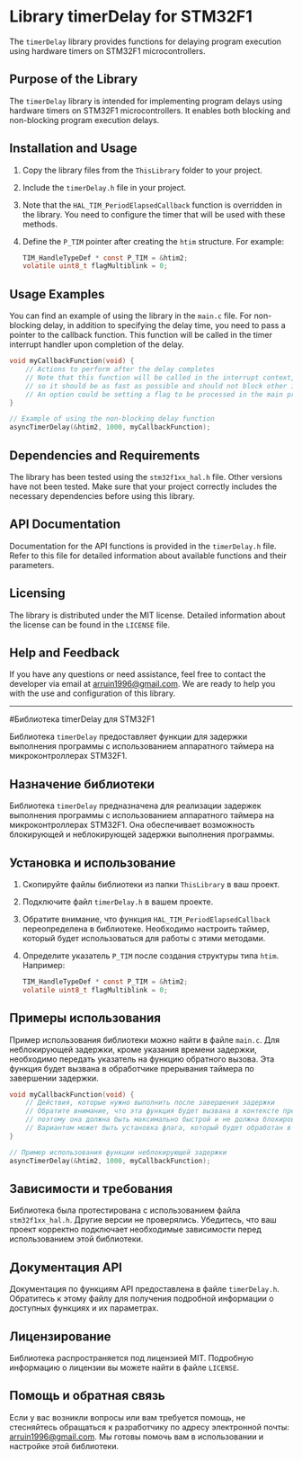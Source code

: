 # Library timerDelay for STM32F1

The `timerDelay` library provides functions for delaying program execution using hardware timers on STM32F1 microcontrollers.

## Purpose of the Library

The `timerDelay` library is intended for implementing program delays using hardware timers on STM32F1 microcontrollers. It enables both blocking and non-blocking program execution delays.

## Installation and Usage

1. Copy the library files from the `ThisLibrary` folder to your project.
2. Include the `timerDelay.h` file in your project.
3. Note that the `HAL_TIM_PeriodElapsedCallback` function is overridden in the library. You need to configure the timer that will be used with these methods.
4. Define the `P_TIM` pointer after creating the `htim` structure. For example:

    ```c
    TIM_HandleTypeDef * const P_TIM = &htim2;
    volatile uint8_t flagMultiblink = 0;
    ```

## Usage Examples

You can find an example of using the library in the `main.c` file. For non-blocking delay, in addition to specifying the delay time, you need to pass a pointer to the callback function. This function will be called in the timer interrupt handler upon completion of the delay.

```c
void myCallbackFunction(void) {
    // Actions to perform after the delay completes
    // Note that this function will be called in the interrupt context,
    // so it should be as fast as possible and should not block other interrupts.
    // An option could be setting a flag to be processed in the main program loop.
}

// Example of using the non-blocking delay function
asyncTimerDelay(&htim2, 1000, myCallbackFunction);
```
## Dependencies and Requirements

The library has been tested using the `stm32f1xx_hal.h` file. Other versions have not been tested. Make sure that your project correctly includes the necessary dependencies before using this library.

## API Documentation

Documentation for the API functions is provided in the `timerDelay.h` file. Refer to this file for detailed information about available functions and their parameters.

## Licensing

The library is distributed under the MIT license. Detailed information about the license can be found in the `LICENSE` file.

## Help and Feedback

If you have any questions or need assistance, feel free to contact the developer via email at arruin1996@gmail.com. We are ready to help you with the use and configuration of this library.




---




#Библиотека timerDelay для STM32F1

Библиотека `timerDelay` предоставляет функции для задержки выполнения программы с использованием аппаратного таймера на микроконтроллерах STM32F1.

## Назначение библиотеки

Библиотека `timerDelay` предназначена для реализации задержек выполнения программы с использованием аппаратного таймера на микроконтроллерах STM32F1. Она обеспечивает возможность блокирующей и неблокирующей задержки выполнения программы.

## Установка и использование

1. Скопируйте файлы библиотеки из папки `ThisLibrary` в ваш проект.
2. Подключите файл `timerDelay.h` в вашем проекте.
3. Обратите внимание, что функция `HAL_TIM_PeriodElapsedCallback` переопределена в библиотеке. Необходимо настроить таймер, который будет использоваться для работы с этими методами.
4. Определите указатель `P_TIM` после создания структуры типа `htim`. Например:

    ```c
    TIM_HandleTypeDef * const P_TIM = &htim2;
    volatile uint8_t flagMultiblink = 0;
    ```

## Примеры использования

Пример использования библиотеки можно найти в файле `main.c`. Для неблокирующей задержки, кроме указания времени задержки, необходимо передать указатель на функцию обратного вызова. Эта функция будет вызвана в обработчике прерывания таймера по завершении задержки. 

```c
void myCallbackFunction(void) {
    // Действия, которые нужно выполнить после завершения задержки
    // Обратите внимание, что эта функция будет вызвана в контексте прерывания,
    // поэтому она должна быть максимально быстрой и не должна блокировать другие прерывания.
    // Вариантом может быть установка флага, который будет обработан в основном цикле программы.
}

// Пример использования функции неблокирующей задержки
asyncTimerDelay(&htim2, 1000, myCallbackFunction);
```
## Зависимости и требования

Библиотека была протестирована с использованием файла `stm32f1xx_hal.h`. Другие версии не проверялись. Убедитесь, что ваш проект корректно подключает необходимые зависимости перед использованием этой библиотеки.

## Документация API

Документация по функциям API предоставлена в файле `timerDelay.h`. Обратитесь к этому файлу для получения подробной информации о доступных функциях и их параметрах.

## Лицензирование

Библиотека распространяется под лицензией MIT. Подробную информацию о лицензии вы можете найти в файле `LICENSE`.

## Помощь и обратная связь

Если у вас возникли вопросы или вам требуется помощь, не стесняйтесь обращаться к разработчику по адресу электронной почты: arruin1996@gmail.com. Мы готовы помочь вам в использовании и настройке этой библиотеки.
